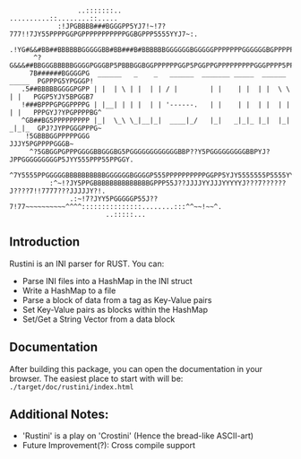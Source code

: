 ```

                                                                                                    
                 ..:::::::..                      ..........::........::.....                       
            :!JPGBBBB###BGGGPP5YJ7!~!7?777!!7JY55PPPPGGPGPPPPPPPPPPPGGBGPPP5555YYJ7~:.              
        .!YG#&&#BB##BBBBBBGGGGGBB#BB###B#BBBBBBGGGGGGBGGGGGPPPPPPPGGGGGGBGPPPPPGPGGGGP5J!:          
      ^?G&&&##BBGGGBBBBBGGGGPGGGBP5PBBBGGBGGPPPPPPGGP5PGGPPGPPPPPPPPPGGGPPPP5PPPPPPPPGBBBG57:       
     7B######BGGGGPG  ______   _    _   ______  _______ _____  ______  _____  PGPPPG5YPGGGP!      
   .5##BBBBBGGGGPGPP | |  | \ | |  | | / |        | |    | |  | |  \ \  | |   PGGP5YJY5BPGGB7     
   !###BPPPGPGGPPPPG | |__| | | |  | | '------.   | |    | |  | |  | |  | |   PPPGYJ?YPGPPPPBG^    
   ^GB##BG5PPPPPPPPP |_|  \_\ \_|__|_|  ____|_/   |_|   _|_|_ |_|  |_| _|_|_  GPJ?JYPPGGGPPPG~    
    !5GBBBGGPPPPPGGG                                                          JJJY5PGPPPPGGGB~    
     ^?5GBGGPGPPPGGGGBBGGGBG5PGGGGGGGGGGGGBBP??Y5PGGGGGGGGGBBPYJ?JPPGGGGGGGGGP5JYY555PPP55PPGGY.    
       ^7Y5555PPGGGGGBBBBBBBBBBGGGGGGBGGGGP555PPPPPPPPPPGGPP5YJY5555555P5555YYJJJJYYYYYYY55P57      
          :^~!?JY5PPGBBBBBBBBBBBBBBGPPP55J??JJJJYYJJJYYYYYJ???7??????J????7!!7777???JJJJJY?!.       
               .:~!7?JYY5PGGGGGP55J??7!77~~~~~~~~~~^^^^:::::::::::::::........:::^^~~!~~^.          
                        ..:::::...                                                                  

```

## Introduction
Rustini is an INI parser for RUST. You can:
- Parse INI files into a HashMap in the INI struct
- Write a HashMap to a file
- Parse a block of data from a tag as Key-Value pairs
- Set Key-Value pairs as blocks within the HashMap
- Set/Get a String Vector from a data block

## Documentation
After building this package, you can open the documentation in your browser. 
The easiest place to start with will be: `./target/doc/rustini/index.html`

## Additional Notes:
- 'Rustini' is a play on 'Crostini' (Hence the bread-like ASCII-art)
- Future Improvement(?): Cross compile support
